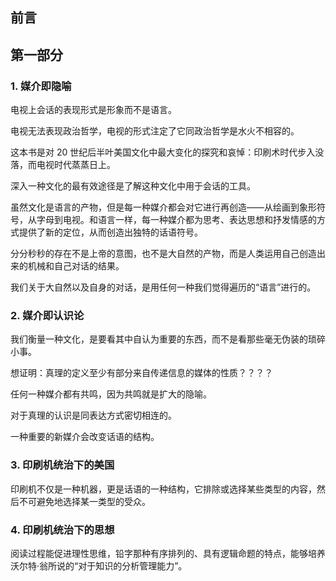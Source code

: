 ## 前言

## 第一部分

### 1. 媒介即隐喻

电视上会话的表现形式是形象而不是语言。

电视无法表现政治哲学，电视的形式注定了它同政治哲学是水火不相容的。

这本书是对 20 世纪后半叶美国文化中最大变化的探究和哀悼：印刷术时代步入没落，而电视时代蒸蒸日上。

深入一种文化的最有效途径是了解这种文化中用于会话的工具。

虽然文化是语言的产物，但是每一种媒介都会对它进行再创造——从绘画到象形符号，从字母到电视。和语言一样，每一种媒介都为思考、表达思想和抒发情感的方式提供了新的定位，从而创造出独特的话语符号。

分分秒秒的存在不是上帝的意图，也不是大自然的产物，而是人类运用自己创造出来的机械和自己对话的结果。

我们关于大自然以及自身的对话，是用任何一种我们觉得遍历的“语言”进行的。

### 2. 媒介即认识论

我们衡量一种文化，是要看其中自认为重要的东西，而不是看那些毫无伪装的琐碎小事。



想证明：真理的定义至少有部分来自传递信息的媒体的性质？？？？

任何一种媒介都有共鸣，因为共鸣就是扩大的隐喻。

对于真理的认识是同表达方式密切相连的。

一种重要的新媒介会改变话语的结构。

### 3. 印刷机统治下的美国

印刷机不仅是一种机器，更是话语的一种结构，它排除或选择某些类型的内容，然后不可避免地选择某一类型的受众。

### 4. 印刷机统治下的思想

阅读过程能促进理性思维，铅字那种有序排列的、具有逻辑命题的特点，能够培养沃尔特·翁所说的“对于知识的分析管理能力”。